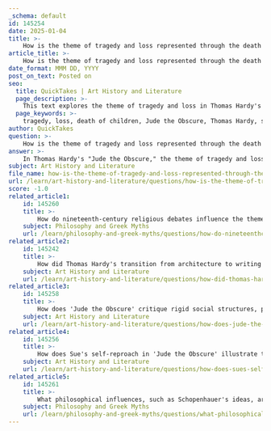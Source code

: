 ```yaml
---
_schema: default
id: 145254
date: 2025-01-04
title: >-
    How is the theme of tragedy and loss represented through the death of children in 'Jude the Obscure'?
article_title: >-
    How is the theme of tragedy and loss represented through the death of children in 'Jude the Obscure'?
date_format: MMM DD, YYYY
post_on_text: Posted on
seo:
  title: QuickTakes | Art History and Literature
  page_description: >-
    This text explores the theme of tragedy and loss in Thomas Hardy's 'Jude the Obscure,' focusing on the deaths of Jude and Sue's children as a commentary on societal pressures, personal failures, guilt, and the critique of Victorian society.
  page_keywords: >-
    tragedy, loss, death of children, Jude the Obscure, Thomas Hardy, societal pressures, personal failures, guilt, responsibility, societal critique, Victorian society, emotional toll, nonconformity, compassion, moral codes
author: QuickTakes
question: >-
    How is the theme of tragedy and loss represented through the death of children in 'Jude the Obscure'?
answer: >-
    In Thomas Hardy's "Jude the Obscure," the theme of tragedy and loss is poignantly represented through the deaths of Jude and Sue's children. This tragic element serves as a critical commentary on the societal pressures and personal failures that the characters endure throughout the narrative.\n\n1. **Tragic Loss**: The deaths of Jude and Sue's children are not merely plot points; they symbolize the culmination of the overwhelming societal expectations and personal struggles faced by the characters. The children's tragic demise, particularly through suicide, underscores the harsh realities of the adult world that they were unable to navigate. This loss is a direct reflection of the emotional and psychological toll that societal constraints impose on individuals, especially those like Jude and Sue, who are already marginalized by their nonconformity.\n\n2. **Guilt and Responsibility**: Sue's intense self-reproach following the children's deaths highlights the theme of guilt and responsibility. She grapples with the belief that her conversations and actions may have contributed to their despair. This internal conflict illustrates the burdens of responsibility that adults carry, particularly in relation to the innocence of children. The narrative delves into how adult decisions and societal pressures can have devastating effects on the most vulnerable, emphasizing the tragic consequences of their failures.\n\n3. **Societal Critique**: Hardy uses the tragic loss of the children to critique the rigid social structures and moral codes of Victorian society. The children's deaths serve as a metaphor for the destructive nature of societal expectations, which often lack compassion and understanding. This critique is woven throughout the novel, as Hardy explores how societal norms can lead to suffering and tragedy, particularly for those who do not conform to traditional roles.\n\nIn summary, the theme of tragedy and loss in "Jude the Obscure" is intricately tied to the deaths of Jude and Sue's children, serving as a powerful commentary on the impact of societal pressures and personal failures. Hardy's exploration of these themes reflects the complexities of human emotions and relationships, making the narrative a profound examination of the human condition.
subject: Art History and Literature
file_name: how-is-the-theme-of-tragedy-and-loss-represented-through-the-death-of-children-in-jude-the-obscure.md
url: /learn/art-history-and-literature/questions/how-is-the-theme-of-tragedy-and-loss-represented-through-the-death-of-children-in-jude-the-obscure
score: -1.0
related_article1:
    id: 145260
    title: >-
        How do nineteenth-century religious debates influence the themes in 'Jude the Obscure'?
    subject: Philosophy and Greek Myths
    url: /learn/philosophy-and-greek-myths/questions/how-do-nineteenthcentury-religious-debates-influence-the-themes-in-jude-the-obscure
related_article2:
    id: 145242
    title: >-
        How did Thomas Hardy's transition from architecture to writing reflect the impact of Victorian society on his work?
    subject: Art History and Literature
    url: /learn/art-history-and-literature/questions/how-did-thomas-hardys-transition-from-architecture-to-writing-reflect-the-impact-of-victorian-society-on-his-work
related_article3:
    id: 145258
    title: >-
        How does 'Jude the Obscure' critique rigid social structures, particularly in terms of marriage and moral codes?
    subject: Art History and Literature
    url: /learn/art-history-and-literature/questions/how-does-jude-the-obscure-critique-rigid-social-structures-particularly-in-terms-of-marriage-and-moral-codes
related_article4:
    id: 145256
    title: >-
        How does Sue's self-reproach in 'Jude the Obscure' illustrate the burdens of responsibility?
    subject: Art History and Literature
    url: /learn/art-history-and-literature/questions/how-does-sues-selfreproach-in-jude-the-obscure-illustrate-the-burdens-of-responsibility
related_article5:
    id: 145261
    title: >-
        What philosophical influences, such as Schopenhauer's ideas, are evident in 'Jude the Obscure'?
    subject: Philosophy and Greek Myths
    url: /learn/philosophy-and-greek-myths/questions/what-philosophical-influences-such-as-schopenhauers-ideas-are-evident-in-jude-the-obscure
---
```


&nbsp;